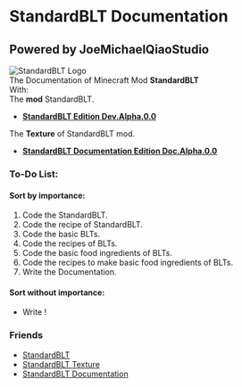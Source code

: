 # StandardBLT Documentation
## Powered by JoeMichaelQiaoStudio
![StandardBLT Logo](https://github.com/JoeMichaelQiaoStudio/StandardBLT/blob/main/src/main/resources/logo.png)  
The Documentation of Minecraft Mod **StandardBLT**  
With:  
The **mod** StandardBLT.  
 - [**StandardBLT Edition Dev.Alpha.0.0**](https://StandardBLT.github.io/StandardBLT/)  

The **Texture** of StandardBLT mod.  
 - [**StandardBLT Documentation Edition Doc.Alpha.0.0**](https://StandardBLT.github.io/Texture/)  
### To-Do List:  
#### Sort by importance:  
 1. Code the StandardBLT.  
 2. Code the recipe of StandardBLT.  
 3. Code the basic BLTs.  
 4. Code the recipes of BLTs.  
 5. Code the basic food ingredients of BLTs.  
 6. Code the recipes to make basic food ingredients of BLTs.  
 7. Write the Documentation.  
#### Sort without importance:  
 - Write !  
### Friends
- [StandardBLT](https://github.com/JoeMichaelQiaoStudio/StandardBLT/)
- [StandardBLT Texture](https://github.com/JoeMichaelQiaoStudio/Texture/)
- [StandardBLT Documentation](https://github.com/JoeMichaelQiaoStudio/Documentation/)  
